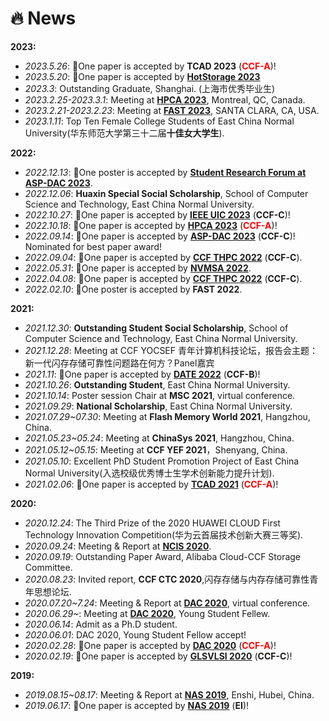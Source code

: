 # 🔥 News
**2023:**
- _2023.5.26_: 🎉One paper is accepted by **TCAD 2023** (<span style="color:red">**CCF-A**</span>)!
- _2023.5.20_: 🎉One paper is accepted by **[HotStorage 2023](https://www.hotstorage.org/2023/cfp.html)**
- _2023.3_: Outstanding Graduate, Shanghai. (上海市优秀毕业生)
- _2023.2.25-2023.3.1_: Meeting at **[HPCA 2023](https://hpca-conf.org/2023/)**, Montreal, QC, Canada.
- _2023.2.21-2023.2.23_: Meeting at **[FAST 2023](https://www.usenix.org/conference/fast23/technical-sessions)**, SANTA CLARA, CA, USA.
- _2023.1.11_: Top Ten Female College Students of East China Normal University(华东师范大学第三十二届**十佳女大学生**).

**2022:**
- _2022.12.13_: 🎉One poster is accepted by **[Student Research Forum at ASP-DAC 2023](https://www.aspdac.com/aspdac2023/student_forum/)**.
- _2022.12.06_: **Huaxin Special Social Scholarship**, School of Computer Science and Technology, East China Normal University.
- _2022.10.27_: 🎉One paper is accepted by **[IEEE UIC 2023](http://www.ieee-smart-world.org/2022/uic/ps.php)** (**CCF-C**)!
- _2022.10.18_: 🎉One paper is accepted by **[HPCA 2023](https://hpca-conf.org/2023/)** (<span style="color:red">**CCF-A**</span>)!
- _2022.09.14_: 🎉One paper is accepted by **[ASP-DAC 2023](https://www.aspdac.com/aspdac2023/)** (**CCF-C**)! Nominated for best paper award!
- _2022.09.04_: 🎉One paper is accepted by **[CCF THPC 2022](https://www.springer.com/journal/42514)** (**CCF-C**).
- _2022.05.31_: 🎉One paper is accepted by **[NVMSA 2022](https://nvmsa2022.github.io/)**.
- _2022.04.08_: 🎉One paper is accepted by **[CCF THPC 2022](https://www.springer.com/journal/42514)** (**CCF-C**).
- _2022.02.10_: 🎉One poster is accepted by **FAST 2022**.

**2021:**
- _2021.12.30_: **Outstanding Student Social Scholarship**, School of Computer Science and Technology, East China Normal University.
- _2021.12.28_: Meeting at CCF YOCSEF 青年计算机科技论坛，报告会主题：新一代闪存存储可靠性问题路在何方？Panel嘉宾
- _2021.11_: 🎉One paper is accepted by **[DATE 2022](https://date22.date-conference.com/)** (**CCF-B**)!
- _2021.10.26_: **Outstanding Student**, East China Normal University.
- _2021.10.14_: Poster session Chair at **MSC 2021**, virtual conference.
- _2021.09.29_: **National Scholarship**, East China Normal University.
- _2021.07.29~07.30_: Meeting at **Flash Memory World 2021**, Hangzhou, China.
- _2021.05.23~05.24_: Meeting at **ChinaSys 2021**, Hangzhou, China.
- _2021.05.12~05.15_: Meeting at **CCF YEF 2021**，Shenyang, China.
- _2021.05.10_: Excellent PhD Student Promotion Project of East China Normal University(入选校级优秀博士生学术创新能力提升计划).
- _2021.02.06_: 🎉One paper is accepted by **[TCAD 2021](https://ieeexplore.ieee.org/document/9365694/)** (<span style="color:red">**CCF-A**</span>)!

**2020:**
- _2020.12.24_: The Third Prize of the 2020 HUAWEI CLOUD First Technology Innovation Competition(华为云首届技术创新大赛三等奖).
- _2020.09.24_: Meeting & Report at **[NCIS 2020](https://ccfncis.github.io/ncis2020/)**.
- _2020.09.19_: Outstanding Paper Award, Alibaba Cloud-CCF Storage Committee.
- _2020.08.23_: Invited report, **CCF CTC 2020**,闪存存储与内存存储可靠性青年思想论坛.
- _2020.07.20~7.24_: Meeting & Report at **[DAC 2020](https://www.dac.com/)**, virtual conference.
- _2020.06.29~_: Meeting at **[DAC 2020](https://www.dac.com/)**, Young Student Fellew.
- _2020.06.14_: Admit as a Ph.D student.
- _2020.06.01_: DAC 2020, Young Student Fellow accept!
- _2020.02.28_: 🎉One paper is accepted by **[DAC 2020](https://www.dac.com/)** (<span style="color:red">**CCF-A**</span>)! 
- _2020.02.19_: 🎉One paper is accepted by **[GLSVLSI 2020](https://www.glsvlsi.org/archive/glsvlsi20/index.html)** (**CCF-C**)! 

**2019:**
- _2019.08.15~08.17_: Meeting & Report at **[NAS 2019](http://www.nas-conference.org/NAS-2019/)**, Enshi, Hubei, China.
- _2019.06.17_: 🎉One paper is accepted by **[NAS 2019](http://www.nas-conference.org/NAS-2019/)** (**EI**)!

